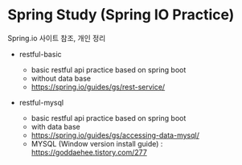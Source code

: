 Spring Study (Spring IO Practice)
==========================================================================================
Spring.io 사이트 참조, 개인 정리

* restful-basic
    * basic restful api practice based on spring boot
    * without data base
    * https://spring.io/guides/gs/rest-service/

* restful-mysql
    * basic restful api practice based on spring boot
    * with data base
    * https://spring.io/guides/gs/accessing-data-mysql/
    * MYSQL (Window version install guide) : https://goddaehee.tistory.com/277